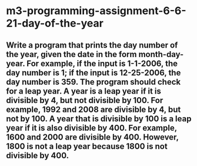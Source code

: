 # m3-programming-assignment-6-6-21-day-of-the-year

## Write a program that prints the day number of the year, given the date in the form month-day-year. For example, if the input is 1-1-2006, the day number is 1; if the input is 12-25-2006, the day number is 359. The program should check for a leap year. A year is a leap year if it is divisible by 4, but not divisible by 100. For example, 1992 and 2008 are divisible by 4, but not by 100. A year that is divisible by 100 is a leap year if it is also divisible by 400. For example, 1600 and 2000 are divisible by 400. However, 1800 is not a leap year because 1800 is not divisible by 400.
